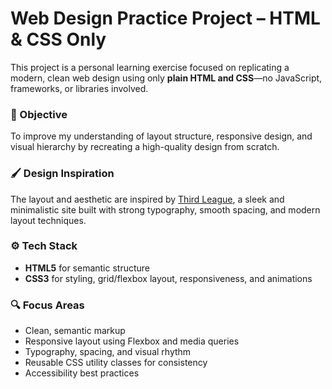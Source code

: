 # Web Design Practice Project – HTML & CSS Only

This project is a personal learning exercise focused on replicating a modern, clean web design using only **plain HTML and CSS**—no JavaScript, frameworks, or libraries involved.

### 🎯 Objective
To improve my understanding of layout structure, responsive design, and visual hierarchy by recreating a high-quality design from scratch.

### 🖌️ Design Inspiration
The layout and aesthetic are inspired by [Third League](https://thirdleague.framer.website/), a sleek and minimalistic site built with strong typography, smooth spacing, and modern layout techniques.

### ⚙️ Tech Stack
- **HTML5** for semantic structure
- **CSS3** for styling, grid/flexbox layout, responsiveness, and animations

### 🔍 Focus Areas
- Clean, semantic markup
- Responsive layout using Flexbox and media queries
- Typography, spacing, and visual rhythm
- Reusable CSS utility classes for consistency
- Accessibility best practices